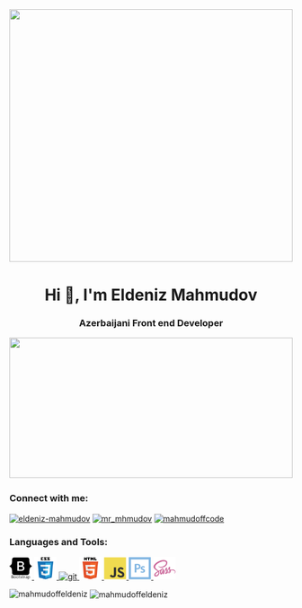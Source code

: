 <img src="https://images.wallpapersden.com/image/download/late-night-coding_bWxubGiUmZqaraWkpJRmZWZmaa1qamtn.jpg" width="100%" height="450px" alt="">
</center>





<h1 align="center">Hi 👋, I'm Eldeniz Mahmudov</h1>
<h3 align="center">Azerbaijani Front end Developer</h3>

<img src="https://media.tenor.com/cI3eAVLXj48AAAAC/hello-world.gif" width="100%"  height="250px"   alt="">

<h3 align="left">Connect with me:</h3>
<p align="left">
<a href="https://linkedin.com/in/eldeniz-mahmudov" target="blank"><img align="center" src="https://raw.githubusercontent.com/rahuldkjain/github-profile-readme-generator/master/src/images/icons/Social/linked-in-alt.svg" alt="eldeniz-mahmudov" height="30" width="40" /></a>
<a href="https://www.instagram.com/mr_mhmdov/" target="blank"><img align="center" src="https://raw.githubusercontent.com/rahuldkjain/github-profile-readme-generator/master/src/images/icons/Social/instagram.svg" alt="mr_mhmudov" height="30" width="40" /></a>
<a href="https://www.youtube.com/channel/UCzm2Q8Gx8XkdcY21SNxpZWw" target="blank"><img align="center" src="https://raw.githubusercontent.com/rahuldkjain/github-profile-readme-generator/master/src/images/icons/Social/youtube.svg" alt="mahmudoffcode" height="30" width="40" /></a>
</p>

<h3 align="left">Languages and Tools:</h3>
<p align="left"> <a href="https://getbootstrap.com" target="_blank" rel="noreferrer"> <img src="https://raw.githubusercontent.com/devicons/devicon/master/icons/bootstrap/bootstrap-plain-wordmark.svg" alt="bootstrap" width="40" height="40"/> </a> <a href="https://www.w3schools.com/css/" target="_blank" rel="noreferrer"> <img src="https://raw.githubusercontent.com/devicons/devicon/master/icons/css3/css3-original-wordmark.svg" alt="css3" width="40" height="40"/> </a> <a href="https://git-scm.com/" target="_blank" rel="noreferrer"> <img src="https://www.vectorlogo.zone/logos/git-scm/git-scm-icon.svg" alt="git" width="40" height="40"/> </a> <a href="https://www.w3.org/html/" target="_blank" rel="noreferrer"> <img src="https://raw.githubusercontent.com/devicons/devicon/master/icons/html5/html5-original-wordmark.svg" alt="html5" width="40" height="40"/> </a> <a href="https://developer.mozilla.org/en-US/docs/Web/JavaScript" target="_blank" rel="noreferrer"> <img src="https://raw.githubusercontent.com/devicons/devicon/master/icons/javascript/javascript-original.svg" alt="javascript" width="40" height="40"/> </a> <a href="https://www.photoshop.com/en" target="_blank" rel="noreferrer"> <img src="https://raw.githubusercontent.com/devicons/devicon/master/icons/photoshop/photoshop-line.svg" alt="photoshop" width="40" height="40"/> </a> <a href="https://sass-lang.com" target="_blank" rel="noreferrer"> <img src="https://raw.githubusercontent.com/devicons/devicon/master/icons/sass/sass-original.svg" alt="sass" width="40" height="40"/> </a> </p>

<p><img align="left" src="https://github-readme-stats.vercel.app/api/top-langs?username=mahmudoffeldeniz&show_icons=true&locale=en&layout=compact" alt="mahmudoffeldeniz" /></p>

<p>&nbsp;<img align="center" src="https://github-readme-stats.vercel.app/api?username=mahmudoffeldeniz&show_icons=true&locale=en" alt="mahmudoffeldeniz" /></p>

